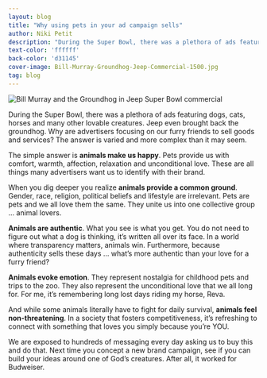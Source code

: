 ```yaml
---
layout: blog
title: "Why using pets in your ad campaign sells"
author: Niki Petit
description: "During the Super Bowl, there was a plethora of ads featuring dogs, cats, horses and many other lovable creatures. Jeep even brought back the groundhog. Why are advertisers focusing on our furry friends to sell goods and services?"
text-color: 'ffffff'
back-color: 'd31145'
cover-image: Bill-Murray-Groundhog-Jeep-Commercial-1500.jpg
tag: blog
---
```


<img data-aos="fade-up" src="/img/blog/Bill-Murray-Groundhog-Jeep-Commercial-1500.jpg"
alt="Bill Murray and the Groundhog in Jeep Super Bowl commercial"
srcset="
/img/blog/Bill-Murray-Groundhog-Jeep-Commercial-1500.jpg 2400w,
/img/blog/Bill-Murray-Groundhog-Jeep-Commercial-1500.jpg 1800w,
/img/blog/Bill-Murray-Groundhog-Jeep-Commercial-1200.jpg 1200w,
/img/blog/Bill-Murray-Groundhog-Jeep-Commercial-900.jpg 900w,
/img/blog/Bill-Murray-Groundhog-Jeep-Commercial-600.jpg 600w,
/img/blog/Bill-Murray-Groundhog-Jeep-Commercial-400.jpg 400w" />

During the Super Bowl, there was a plethora of ads featuring dogs, cats, horses and many other lovable creatures. Jeep even brought back the groundhog. Why are advertisers focusing on our furry friends to sell goods and services? The answer is varied and more complex than it may seem.

The simple answer is **animals make us happy**. Pets provide us with comfort, warmth, affection, relaxation and unconditional love. These are all things many advertisers want us to identify with their brand.  

When you dig deeper you realize **animals provide a common ground**. Gender, race, religion, political beliefs and lifestyle are irrelevant. Pets are pets and we all love them the same. They unite us into one collective group … animal lovers.

**Animals are authentic**. What you see is what you get. You do not need to figure out what a dog is thinking, it’s written all over its face. In a world where transparency matters, animals win. Furthermore, because authenticity sells these days … what’s more authentic than your love for a furry friend?

**Animals evoke emotion**. They represent nostalgia for childhood pets and trips to the zoo. They also represent the unconditional love that we all long for. For me, it’s remembering long lost days riding my horse, Reva.

And while some animals literally have to fight for daily survival, **animals feel non-threatening**.  In a society that fosters competitiveness, it’s refreshing to connect with something that loves you simply because you’re YOU.

We are exposed to hundreds of messaging every day asking us to buy this and do that. Next time you concept a new brand campaign, see if you can build your ideas around one of God’s creatures. After all, it worked for Budweiser.
